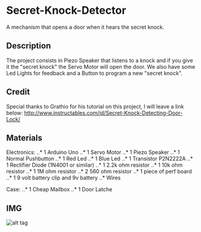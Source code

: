 # Secret-Knock-Detector
A mechanism that opens a door when it hears the secret knock.

## Description
The project consists in Piezo Speaker that  listens to a knock and if you give it the "secret knock" the Servo Motor will open the door. We also have some Led Lights for feedback and a Button to program a new "secret knock".

## Credit
Special thanks to Grathio for his tutorial on this project, I will leave a link below:
http://www.instructables.com/id/Secret-Knock-Detecting-Door-Lock/

## Materials

Electronics:
..* 1 Arduino Uno
..* 1 Servo Motor
..* 1 Piezo Speaker
..* 1 Normal Pushbutton
..* 1 Red Led
..* 1 Blue Led
..* 1 Transistor P2N2222A
..* 1 Rectifier Diode (1N4001 or similar)
..* 1 2.2k ohm resistor
..* 1 10k ohm resistor
..* 1 1M ohm resistor
..* 2 560 ohm resistor
..* 1 piece of perf board
..* 1 9 volt battery clip and 9v battery
..*  Wires

Case:
..* 1 Cheap Mailbox
..* 1 Door Latche

## IMG

![alt tag]("https://i.imgur.com/SIBJbE4.jpg""Inside")

